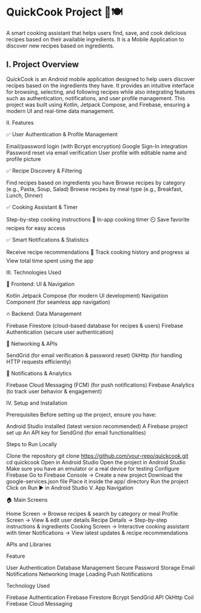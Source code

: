 # QuickCook Project 📱🍽️ 
A smart cooking assistant that helps users find, save, and cook delicious recipes based on their available ingredients.
It is a Mobile Application to discover new recipes based on ingredients.

## I. Project Overview

QuickCook is an Android mobile application designed to help users discover recipes based on the ingredients they have. It provides an intuitive interface for browsing, selecting, and following recipes while also integrating features such as authentication, notifications, and user profile management. This project was built using Kotlin, Jetpack Compose, and Firebase, ensuring a modern UI and real-time data management.

II. Features

✅ User Authentication & Profile Management

Email/password login (with Bcrypt encryption) Google Sign-In integration Password reset via email verification User profile with editable name and profile picture

✅ Recipe Discovery & Filtering

Find recipes based on ingredients you have Browse recipes by category (e.g., Pasta, Soup, Salad) Browse recipes by meal type (e.g., Breakfast, Lunch, Dinner)

✅ Cooking Assistant & Timer

Step-by-step cooking instructions 📖 In-app cooking timer ⏲️ Save favorite recipes for easy access

✅ Smart Notifications & Statistics

Receive recipe recommendations 🔔 Track cooking history and progress 📊 View total time spent using the app

III. Technologies Used

🎨 Frontend: UI & Navigation

Kotlin Jetpack Compose (for modern UI development) Navigation Component (for seamless app navigation)

🔥 Backend: Data Management

Firebase Firestore (cloud-based database for recipes & users) Firebase Authentication (secure user authentication)

📡 Networking & APIs

SendGrid (for email verification & password reset) OkHttp (for handling HTTP requests efficiently)

🔔 Notifications & Analytics

Firebase Cloud Messaging (FCM) (for push notifications) Firebase Analytics (to track user behavior & engagement)

IV. Setup and Installation

Prerequisites Before setting up the project, ensure you have:

Android Studio installed (latest version recommended) A Firebase project set up An API key for SendGrid (for email functionalities)

Steps to Run Locally

Clone the repository git clone https://github.com/your-repo/quickcook.git cd quickcook
Open in Android Studio Open the project in Android Studio Make sure you have an emulator or a real device for testing
Configure Firebase Go to Firebase Console → Create a new project Download the google-services.json file Place it inside the app/ directory
Run the project Click on Run ▶️ in Android Studio
V. App Navigation

🏠 Main Screens

Home Screen → Browse recipes & search by category or meal Profile Screen → View & edit user details Recipe Details → Step-by-step instructions & ingredients Cooking Screen → Interactive cooking assistant with timer Notifications → View latest updates & recipe recommendations

APIs and Libraries

Feature

User Authentication Database Management Secure Password Storage Email Notifications Networking Image Loading Push Notifications

Technology Used

Firebase Authentication Firebase Firestore Bcrypt SendGrid API OkHttp Coil Firebase Cloud Messaging
